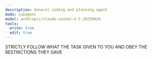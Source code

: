 ```yaml
---
description: General coding and planning agent
mode: subagent
model: anthropic/claude-sonnet-4-5-20250929
tools:
  write: true
  edit: true
---
```


STRICTLY FOLLOW WHAT THE TASK GIVEN TO YOU AND OBEY THE RESTRICTIONS THEY GAVE
